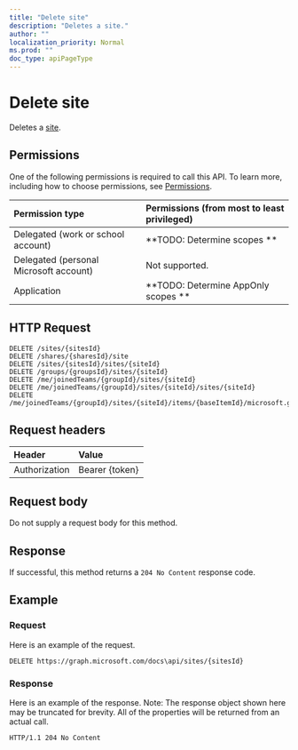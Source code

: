 ```yaml
---
title: "Delete site"
description: "Deletes a site."
author: ""
localization_priority: Normal
ms.prod: ""
doc_type: apiPageType
---
```


# Delete site

Deletes a [site](../resources/site.md).

## Permissions
One of the following permissions is required to call this API. To learn more, including how to choose permissions, see [Permissions](/concepts/permissions-reference.md).

|Permission type|Permissions (from most to least privileged)|
|:---|:---|
|Delegated (work or school account)|**TODO: Determine scopes **|
|Delegated (personal Microsoft account)|Not supported.|
|Application|**TODO: Determine AppOnly scopes **|

## HTTP Request
<!-- {
  "blockType": "ignored"
}
-->
``` http
DELETE /sites/{sitesId}
DELETE /shares/{sharesId}/site
DELETE /sites/{sitesId}/sites/{siteId}
DELETE /groups/{groupsId}/sites/{siteId}
DELETE /me/joinedTeams/{groupId}/sites/{siteId}
DELETE /me/joinedTeams/{groupId}/sites/{siteId}/sites/{siteId}
DELETE /me/joinedTeams/{groupId}/sites/{siteId}/items/{baseItemId}/microsoft.graph.sharedDriveItem/site
```

## Request headers
|Header|Value|
|:---|:---|
|Authorization|Bearer {token}|

## Request body
Do not supply a request body for this method.

## Response
If successful, this method returns a `204 No Content` response code.

## Example

### Request
Here is an example of the request.
<!-- {
  "blockType": "request",
  "name": "delete_site"
}
-->
``` http
DELETE https://graph.microsoft.com/docs\api/sites/{sitesId}
```

### Response
Here is an example of the response. Note: The response object shown here may be truncated for brevity. All of the properties will be returned from an actual call.
<!-- {
  "blockType": "response",
  "truncated": true
}
-->
``` http
HTTP/1.1 204 No Content
```

